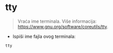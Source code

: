 # tty

> Vraća ime terminala.
> Više informacija: <https://www.gnu.org/software/coreutils/tty>.

- Ispiši ime fajla ovog terminala:

`tty`
